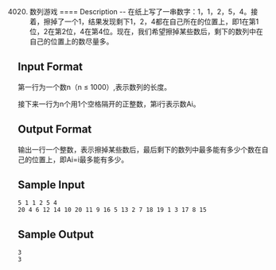 4020. 数列游戏
====
Description
--
在纸上写了一串数字：1，1，2，5，4。接着，擦掉了一个1，结果发现剩下1，2，4都在自己所在的位置上，即1在第1位，2在第2位，4在第4位。现在，我们希望擦掉某些数后，剩下的数列中在自己的位置上的数尽量多。

Input Format
---
第一行为一个数n（n ≤ 1000）,表示数列的长度。

接下来一行为n个用1个空格隔开的正整数，第i行表示数Ai。

Output Format
----
输出一行一个整数，表示擦掉某些数后，最后剩下的数列中最多能有多少个数在自己的位置上，即Ai=i最多能有多少。

Sample Input
---
	5 1 1 2 5 4 
	20 4 6 12 14 10 20 11 9 16 5 13 2 7 18 19 1 3 17 8 15
Sample Output
--
	3
	3